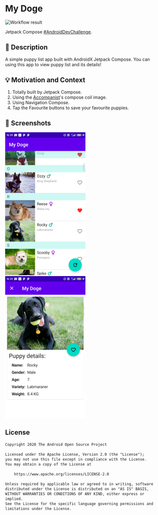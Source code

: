 # My Doge

<!--- Replace <OWNER> with your Github Username and <REPOSITORY> with the name of your repository. -->
<!--- You can find both of these in the url bar when you open your repository in github. -->
![Workflow result](https://github.com/do9core/android-dev-challenge-compose/workflows/Check/badge.svg)

Jetpack Compose [#AndroidDevChallenge](https://developer.android.com/dev-challenge).

## :scroll: Description
<!--- Describe your app in one or two sentences -->

A simple puppy list app built with AndroidX Jetpack Compose.
You can using this app to view puppy list and its details!

## :bulb: Motivation and Context
<!--- Optionally point readers to interesting parts of your submission. -->
<!--- What are you especially proud of? -->

1. Totally built by Jetpack Compose.
2. Using the [Accompanist](https://github.com/chrisbanes/accompanist)'s compose coil image.
3. Using Navigation Compose.
4. Tap the Favourite buttons to save your favourite puppies.

## :camera_flash: Screenshots
<!-- You can add more screenshots here if you like -->
<img src="/results/screenshot_1.png" width="260">&emsp;<img src="/results/screenshot_2.png" width="260">

## License
```
Copyright 2020 The Android Open Source Project

Licensed under the Apache License, Version 2.0 (the "License");
you may not use this file except in compliance with the License.
You may obtain a copy of the License at

    https://www.apache.org/licenses/LICENSE-2.0

Unless required by applicable law or agreed to in writing, software
distributed under the License is distributed on an "AS IS" BASIS,
WITHOUT WARRANTIES OR CONDITIONS OF ANY KIND, either express or implied.
See the License for the specific language governing permissions and
limitations under the License.
```
